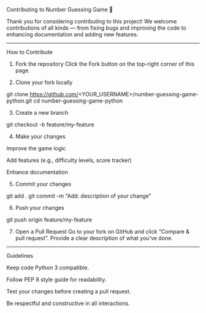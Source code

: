 Contributing to Number Guessing Game 🎲

Thank you for considering contributing to this project! We welcome contributions of all kinds — from fixing bugs and improving the code to enhancing documentation and adding new features.


---

How to Contribute

1. Fork the repository
Click the Fork button on the top-right corner of this page.


2. Clone your fork locally

git clone https://github.com/<YOUR_USERNAME>/number-guessing-game-python.git
cd number-guessing-game-python


3. Create a new branch

git checkout -b feature/my-feature


4. Make your changes

Improve the game logic

Add features (e.g., difficulty levels, score tracker)

Enhance documentation



5. Commit your changes

git add .
git commit -m "Add: description of your change"


6. Push your changes

git push origin feature/my-feature


7. Open a Pull Request
Go to your fork on GitHub and click “Compare & pull request”.
Provide a clear description of what you’ve done.




---

Guidelines

Keep code Python 3 compatible.

Follow PEP 8 style guide for readability.

Test your changes before creating a pull request.

Be respectful and constructive in all interactions.
